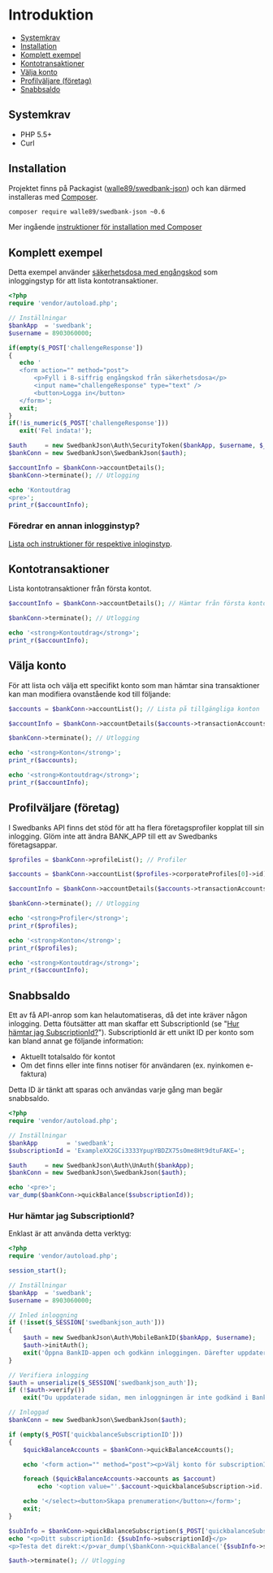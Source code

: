 # Introduktion

* [Systemkrav](#systemkrav)
* [Installation](#installation)
* [Komplett exempel](#komplett-exempel)
* [Kontotransaktioner](#kontotransaktioner)
* [Välja konto](#välja-konto)
* [Profilväljare (företag)](#profilväljare-företag)
* [Snabbsaldo](#snabbsaldo)

## Systemkrav

* PHP 5.5+
* Curl

## Installation
Projektet finns på Packagist ([walle89/swedbank-json](https://packagist.org/packages/walle89/swedbank-json)) och kan därmed installeras med [Composer](http://getcomposer.org).

```bash
composer require walle89/swedbank-json ~0.6
```

Mer ingående [instruktioner för installation med Composer](composer.md)

## Komplett exempel
Detta exempel använder [säkerhetsdosa med engångskod](inloggingstyper.md#säkerhetsdosa-med-engångskod) som inloggingstyp för att lista kontotransaktioner. 

```php
<?php 
require 'vendor/autoload.php';

// Inställningar
$bankApp  = 'swedbank';
$username = 8903060000; 

if(empty($_POST['challengeResponse'])
{
   echo '
   <form action="" method="post">
       <p>Fyll i 8-siffrig engångskod från säkerhetsdosa</p>
       <input name="challengeResponse" type="text" />
       <button>Logga in</button>
   </form>';
   exit;
}
if(!is_numeric($_POST['challengeResponse']))
   exit('Fel indata!');

$auth     = new SwedbankJson\Auth\SecurityToken($bankApp, $username, $_POST['challengeResponse']);
$bankConn = new SwedbankJson\SwedbankJson($auth);

$accountInfo = $bankConn->accountDetails();
$bankConn->terminate(); // Utlogging

echo 'Kontoutdrag
<pre>';
print_r($accountInfo);
```

### Föredrar en annan inlogginstyp?
[Lista och instruktioner för respektive inloginstyp](inloggingstyper.md).

## Kontotransaktioner
Lista kontotransaktioner från första kontot.

```php
$accountInfo = $bankConn->accountDetails(); // Hämtar från första kontot, sannolikt lönekontot

$bankConn->terminate(); // Utlogging

echo '<strong>Kontoutdrag</strong>';
print_r($accountInfo);
```

## Välja konto
För att lista och välja ett specifikt konto som man hämtar sina transaktioner kan man modifiera ovanstående kod till följande:

```php
$accounts = $bankConn->accountList(); // Lista på tillgängliga konton

$accountInfo = $bankConn->accountDetails($accounts->transactionAccounts[1]->id); // För konto #2 (gissningsvis något sparkonto)

$bankConn->terminate(); // Utlogging

echo '<strong>Konton</strong>';
print_r($accounts);

echo '<strong>Kontoutdrag</strong>';
print_r($accountInfo);
```

## Profilväljare (företag)
I Swedbanks API finns det stöd för att ha flera företagsprofiler kopplat till sin inlogging. Glöm inte att ändra BANK_APP till ett av Swedbanks företagsappar.

```PHP
$profiles = $bankConn->profileList(); // Profiler

$accounts = $bankConn->accountList($profiles->corporateProfiles[0]->id); // Tillgängliga konton utifrån vald profil

$accountInfo = $bankConn->accountDetails($accounts->transactionAccounts[0]->id);

$bankConn->terminate(); // Utlogging

echo '<strong>Profiler</strong>';
print_r($profiles);

echo '<strong>Konton</strong>';
print_r($profiles);

echo '<strong>Kontoutdrag</strong>';
print_r($accountInfo);
```

## Snabbsaldo 
Ett av få API-anrop som kan helautomatiseras, då det inte kräver någon inlogging. Detta föutsätter att man skaffar ett SubscriptionId (se "[Hur hämtar jag SubscriptionId?](#hur-hämtar-jag-subscriptionid)").
SubscriptionId är ett unikt ID per konto som kan bland annat ge följande information:

* Aktuellt totalsaldo för kontot
* Om det finns eller inte finns notiser för användaren (ex. nyinkomen e-faktura)

Detta ID är tänkt att sparas och användas varje gång man begär snabbsaldo.

```php
<?php 
require 'vendor/autoload.php';

// Inställningar
$bankApp        = 'swedbank';
$subscriptionId = 'ExampleXX2GCi3333YpupYBDZX75sOme8Ht9dtuFAKE=';

$auth     = new SwedbankJson\Auth\UnAuth($bankApp);
$bankConn = new SwedbankJson\SwedbankJson($auth);

echo '<pre>';
var_dump($bankConn->quickBalance($subscriptionId));

```

### Hur hämtar jag SubscriptionId?
Enklast är att använda detta verktyg:

```php
<?php 
require 'vendor/autoload.php';

session_start();

// Inställningar
$bankApp  = 'swedbank';
$username = 8903060000; 

// Inled inloggning
if (!isset($_SESSION['swedbankjson_auth']))
{
    $auth = new SwedbankJson\Auth\MobileBankID($bankApp, $username);
    $auth->initAuth();
    exit('Öppna BankID-appen och godkänn inloggingen. Därefter uppdatera sidan.');
}

// Verifiera inlogging
$auth = unserialize($_SESSION['swedbankjson_auth']);
if (!$auth->verify())
    exit("Du uppdaterade sidan, men inloggningen är inte godkänd i BankID-appen. Försök igen.");

// Inloggad
$bankConn = new SwedbankJson\SwedbankJson($auth);

if (empty($_POST['quickbalanceSubscriptionID']))
{
    $quickBalanceAccounts = $bankConn->quickBalanceAccounts();

    echo '<form action="" method="post"><p>Välj konto för subscriptionId</p><select name="quickbalanceSubscriptionID">';

    foreach ($quickBalanceAccounts->accounts as $account)
        echo '<option value="'.$account->quickbalanceSubscription->id.'">'.$account->name.'</option>';

    echo '</select><button>Skapa prenumeration</button></form>';
    exit;
}

$subInfo = $bankConn->quickBalanceSubscription($_POST['quickbalanceSubscriptionID']);
echo "<p>Ditt subscriptionId: {$subInfo->subscriptionId}</p>
<p>Testa det direkt:</p>var_dump(\$bankConn->quickBalance('{$subInfo->subscriptionId}'));";

$auth->terminate(); // Utlogging
```